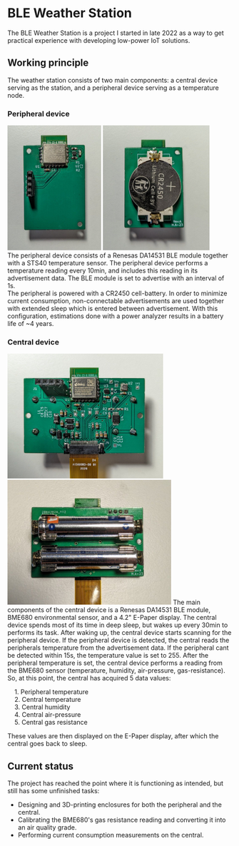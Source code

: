 
# BLE Weather Station

The BLE Weather Station is a project I started in late 2022 as a way to get practical experience with developing low-power IoT solutions.

## Working principle
The weather station consists of two main components: a central device serving as the station, and a peripheral device serving as a temperature node.

### Peripheral device
<img src="images/periph_front.jpg" height="280"> <img src="images/periph_back.jpg" height="280">  
The peripheral device consists of a Renesas DA14531 BLE module together with a STS40 temperature sensor. The peripheral device performs a temperature reading every 10min, and includes this reading in its advertisement data. The BLE module is set to advertise with an interval of 1s.  
The peripheral is powered with a CR2450 cell-battery. In order to minimize current consumption, non-connectable advertisements are used together with extended sleep which is entered between advertisement. With this configuration, estimations done with a power analyzer results in a battery life of ~4 years. 

### Central device
<img src="images/central_front.jpg" height="280"> <img src="images/central_back.jpg" height="280">
The main components of the central device is a Renesas DA14531 BLE module, BME680 environmental sensor, and a 4.2" E-Paper display. The central device spends most of its time in deep sleep, but wakes up every 30min to performs its task. After waking up, the central device starts scanning for the peripheral device. If the peripheral device is detected, the central reads the peripherals temperature from the advertisement data. If the peripheral cant be detected within 15s, the temperature value is set to 255. After the peripheral temperature is set, the central device performs a reading from the BME680 sensor (temperature, humidity, air-pressure, gas-resistance). So, at this point, the central has acquired 5 data values:

&nbsp;&nbsp;&nbsp;&nbsp;1. Peripheral temperature  
&nbsp;&nbsp;&nbsp;&nbsp;2. Central temperature  
&nbsp;&nbsp;&nbsp;&nbsp;3. Central humidity  
&nbsp;&nbsp;&nbsp;&nbsp;4. Central air-pressure  
&nbsp;&nbsp;&nbsp;&nbsp;5. Central gas resistance 

These values are then displayed on the E-Paper display, after which the central goes back to sleep.


## Current status
The project has reached the point where it is functioning as intended, but still has some unfinished tasks:

* Designing and 3D-printing enclosures for both the peripheral and the central.
* Calibrating the BME680's gas resistance reading and converting it into an air quality grade.
* Performing current consumption measurements on the central.

